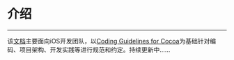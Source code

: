 # 介绍

---

该[文档](https://dklinzh.gitbooks.io/ios-development-guidelines/content/)主要面向iOS开发团队，以[Coding Guidelines for Cocoa](https://developer.apple.com/library/content/documentation/Cocoa/Conceptual/CodingGuidelines/CodingGuidelines.html#//apple_ref/doc/uid/10000146-SW1)为基础针对编码、项目架构、开发实践等进行规范和约定。持续更新中......

